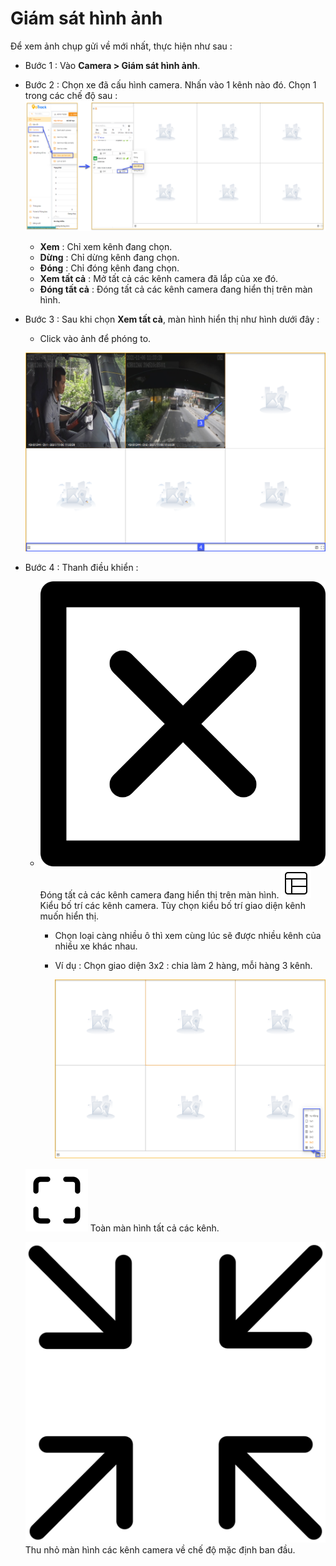 # Giám sát hình ảnh 
Để xem ảnh chụp gửi về mới nhất, thực hiện như sau   :
- Bước 1 : Vào **Camera > Giám sát hình ảnh**.
- Bước 2 : Chọn xe đã cấu hình camera. Nhấn vào 1 kênh nào đó. Chọn 1 trong các chế độ sau :
  <span style="display:block;text-align:left">![Manage device ](/docs/assets/images/web-interface/livestream/image-monitoring.png)
  - **Xem** : Chỉ xem kênh đang chọn.
  - **Dừng** : Chỉ dừng kênh đang chọn.
  - **Đóng** : Chỉ đóng kênh đang chọn.
  - **Xem tất cả** : Mở tất cả các kênh camera đã lắp của xe đó.
  - **Đóng tất cả** : Đóng tất cả các kênh camera đang hiển thị trên màn hình.
- Bước 3 : Sau khi chọn **Xem tất cả**, màn hình hiển thị như hình dưới đây :
  - Click vào ảnh để phóng to.

  <span style="display:block;text-align:left">![Manage device ](/docs/assets/images/web-interface/livestream/image-tracking.png)

- Bước 4 : Thanh điều khiển :
    - <span class="icon-left svg-filter-info">![Ok](/docs/assets/images/web-interface/icon/SVG/close-svgrepo-com.svg) Đóng tất cả các kênh camera đang hiển thị trên màn hình.
    <span class="icon-left svg-filter-info">![Ok](/docs/assets/images/web-interface/icon/SVG/layout.svg) Kiểu bố trí các kênh camera. Tùy chọn kiểu bố trí giao diện kênh muốn hiển thị.
    
      - Chọn loại càng nhiều ô thì xem cùng lúc sẽ được nhiều kênh của nhiều xe khác nhau.
      - Ví dụ : Chọn giao diện 3x2 : chia làm 2 hàng, mỗi hàng 3 kênh.
    
        <span style="display:block;text-align:left">![Manage device ](/docs/assets/images/web-interface/livestream/image-tracking-1.png)
    
    <span class="icon-left svg-filter-info">![Ok](/docs/assets/images/web-interface/icon/SVG/icons8-full-screen.svg) Toàn màn hình tất cả các kênh.

    <span class="icon-left svg-filter-info">![Ok](/docs/assets/images/web-interface/icon/SVG/full-screen-exit.svg) Thu nhỏ màn hình các kênh camera về chế độ mặc định ban đầu.





